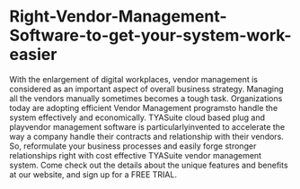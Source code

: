 # Right-Vendor-Management-Software-to-get-your-system-work-easier
With the enlargement of digital workplaces, vendor management is considered as an important aspect of overall business strategy. Managing all the vendors manually sometimes becomes a tough task. Organizations today are adopting efficient Vendor Management programsto handle the system effectively and economically. TYASuite cloud based plug and playvendor management software is particularlyinvented to accelerate the way a company handle their contracts and relationship with their vendors. So, reformulate your business processes and easily forge stronger relationships right with cost effective TYASuite vendor management system. Come check out the details about the unique features and benefits at our website, and sign up for a FREE TRIAL.
